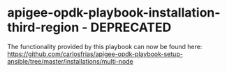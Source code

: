 # apigee-opdk-playbook-installation-third-region - DEPRECATED

The functionality provided by this playbook can now be found here: https://github.com/carlosfrias/apigee-opdk-playbook-setup-ansible/tree/master/installations/multi-node
